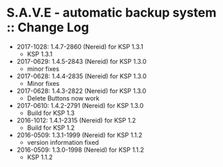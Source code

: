 # S.A.V.E - automatic backup system :: Change Log

* 2017-1028: 1.4.7-2860 (Nereid) for KSP 1.3.1
	+ KSP 1.3.1
* 2017-0629: 1.4.5-2843 (Nereid) for KSP 1.3.0
	+ minor fixes
* 2017-0628: 1.4.4-2835 (Nereid) for KSP 1.3.0
	+ Minor fixes
* 2017-0628: 1.4.3-2822 (Nereid) for KSP 1.3.0
	+ Delete Buttons now work
* 2017-0610: 1.4.2-2791 (Nereid) for KSP 1.3.0
	+ Build for KSP 1.3
* 2016-1012: 1.4.1-2315 (Nereid) for KSP 1.2
	+ Build for KSP 1.2
* 2016-0509: 1.3.1-1999 (Nereid) for KSP 1.1.2
	+ version information fixed
* 2016-0509: 1.3.0-1998 (Nereid) for KSP 1.1.2
	+ KSP 1.1.2
